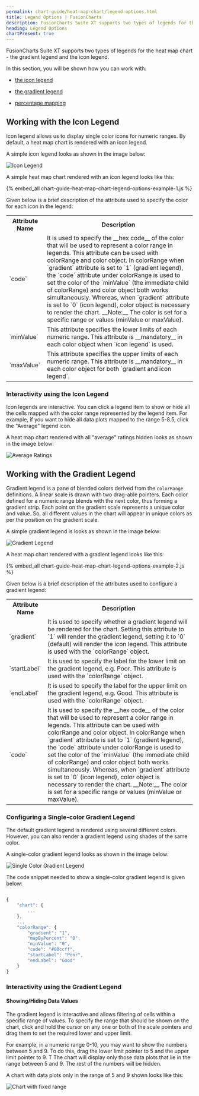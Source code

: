 ```yaml
---
permalink: chart-guide/heat-map-chart/legend-options.html
title: Legend Options | FusionCharts
description: FusionCharts Suite XT supports two types of legends for the heat map chart - the gradient legend and the icon legend.
heading: Legend Options
chartPresent: true
---
```


FusionCharts Suite XT supports two types of legends for the heat map chart - the gradient legend and the icon legend.

In this section, you will be shown how you can work with:

* <a href="/chart-guide/heat-map-chart/legend-options#working-with-the-icon-legend" class="smoth-scroll">the icon legend</a>

* <a href="/chart-guide/heat-map-chart/legend-options#working-with-the-gradient-legend" class="smoth-scroll">the gradient legend</a>

* <a href="/chart-guide/heat-map-chart/legend-options#configuring-a-single-color-gradient-legend" class="smoth-scroll">percentage mapping</a>

## Working with the Icon Legend

Icon legend allows us to display single color icons for numeric ranges. By default, a heat map chart is rendered with an icon legend.

A simple icon legend looks as shown in the image below:

![Icon Legend](/assets/images/chart-guide-heat-map-chart-legend-options-image-1.jpg)

A simple heat map chart rendered with an icon legend looks like this:

{% embed_all chart-guide-heat-map-chart-legend-options-example-1.js %}

Given below is a brief description of the attribute used to specify the color for each icon in the legend:

<table>
  <tr>
    <th>Attribute Name</th>
    <th>Description</th>
  </tr>
  <tr>
    <td>`code`</td>
    <td>It is used to specify the __hex code__ of the color that will be used to represent a color range in legends. This attribute can be used with colorRange and color object.
    In colorRange when `gradient` attribute is set to `1` (gradient legend), the `code` attribute under colorRange is used to set the color of the `minValue` (the immediate child of colorRange) and color object both works simultaneously. Whereas, when `gradient` attribute is set to `0` (icon legend), color object is necessary to render the chart.
    __Note:__ The color is set for a specific range or values (minValue or maxValue).</td>
  </tr>
  <tr>
    <td>`minValue`</td>
    <td>This attribute specifies the lower limits of each numeric range. This attribute is __mandatory__ in each color object when `icon legend` is used.</td>
  </tr>
  <tr>
    <td>`maxValue`</td>
    <td>This attribute specifies the upper limits of each numeric range. This attribute is __mandatory__ in each color object for both `gradient and icon legend`.</td>
  </tr>
</table>


### Interactivity using the Icon Legend

Icon legends are interactive. You  can click a legend item to show or hide all the cells mapped with the color range represented by the legend item. For example, if you want to hide all data plots mapped to the range 5-8.5, click the "Average" legend icon.

A heat map chart rendered with all "average" ratings hidden looks as shown in the image below:

![Average Ratings](/assets/images/chart-guide-heat-map-chart-legend-options-image-2.jpg)


## Working with the Gradient Legend

Gradient legend is a pane of blended colors derived from the `colorRange` definitions. A linear scale is drawn with two drag-able pointers. Each color defined for a numeric range blends with the next color, thus forming a gradient strip. Each point on the gradient scale represents a unique color and value. So, all different values in the chart will appear in unique colors as per the position on the gradient scale.

A simple gradient legend is looks as shown in the image below:

![Gradient Legend](/assets/images/chart-guide-heat-map-chart-legend-options-image-3.jpg)

A heat map chart rendered with a gradient legend looks like this:

{% embed_all chart-guide-heat-map-chart-legend-options-example-2.js %}

Given below is a brief description of the attributes used to configure a gradient legend:

<table>
  <tr>
    <th>Attribute Name</th>
    <th>Description</th>
  </tr>
  <tr>
    <td>`gradient`</td>
    <td>It is used to specify whether a gradient legend will be rendered for the chart. Setting this attribute to `1` will render the gradient legend, setting it to `0` (default) will render the icon legend. This attribute is used with the `colorRange` object.</td>
  </tr>
  <tr>
    <td>`startLabel`</td>
    <td>It is used to specify the label for the lower limit on the gradient legend, e.g. Poor. This attribute is used with the `colorRange` object.</td>
  </tr>
  <tr>
    <td>`endLabel`</td>
    <td>It is used to specify the label for the upper limit on the gradient legend, e.g. Good. This attribute is used with the `colorRange` object.</td>
  </tr>
  <tr>
    <td>`code`</td>
    <td>It is used to specify the __hex code__ of the color that will be used to represent a color range in legends. This attribute can be used with colorRange and color object.
    In colorRange when `gradient` attribute is set to `1` (gradient legend), the `code` attribute under colorRange is used to set the color of the `minValue` (the immediate child of colorRange) and color object both works simultaneously. Whereas, when `gradient` attribute is set to `0` (icon legend), color object is necessary to render the chart.
    __Note:__ The color is set for a specific range or values (minValue or maxValue).</td>
  </tr>
</table>


### Configuring a Single-color Gradient Legend

The default gradient legend is rendered using several different colors. However, you can also render a gradient legend using shades of the same color.

A single-color gradient legend looks as shown in the image below:

![Single Color Gradient Legend](/assets/images/chart-guide-heat-map-chart-legend-options-image-4.jpg)

The code snippet needed to show a single-color gradient legend is given below:

```javascript

{
    "chart": {
        ...
    },
    ...
    "colorRange": {
        "gradient": "1",
        "mapByPercent": "0",
        "minValue": "0",
        "code": "#00ccff",
        "startLabel": "Poor",
        "endLabel": "Good"
    }
}

```

### Interactivity using the Gradient Legend

#### Showing/Hiding Data Values

The gradient legend is interactive and allows filtering of cells within a specific range of values. To specify the range that should be shown on the chart, click and hold the cursor on any one or both of the scale pointers and drag them to set the required lower and upper limit.

For example, in a numeric range 0-10, you may want to show the numbers between 5 and 9. To do this, drag the lower limit pointer to 5 and the upper limit pointer to 9. T The chart will display only those data plots that lie in the range between 5 and 9. The rest of the numbers will be hidden.

A chart with data plots only in the range of 5 and 9 shown looks like this:

![Chart with fixed range](/assets/images/chart-guide-heat-map-chart-legend-options-image-5.jpg)